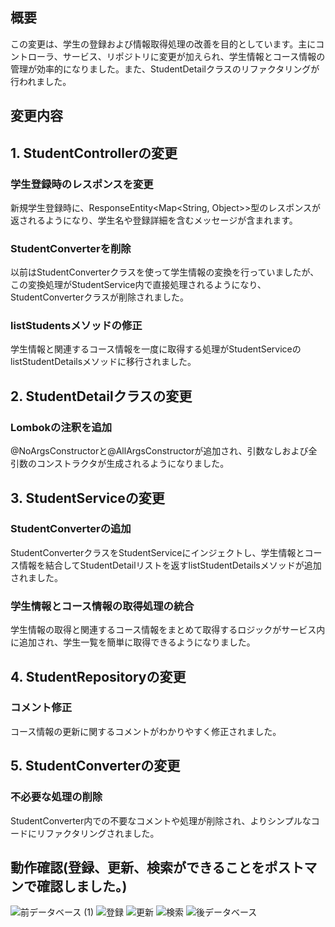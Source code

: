 ## 概要
この変更は、学生の登録および情報取得処理の改善を目的としています。主にコントローラ、サービス、リポジトリに変更が加えられ、学生情報とコース情報の管理が効率的になりました。また、StudentDetailクラスのリファクタリングが行われました。

## 変更内容
## 1. StudentControllerの変更
### 学生登録時のレスポンスを変更
新規学生登録時に、ResponseEntity<Map<String, Object>>型のレスポンスが返されるようになり、学生名や登録詳細を含むメッセージが含まれます。

### StudentConverterを削除
以前はStudentConverterクラスを使って学生情報の変換を行っていましたが、この変換処理がStudentService内で直接処理されるようになり、StudentConverterクラスが削除されました。

### listStudentsメソッドの修正
学生情報と関連するコース情報を一度に取得する処理がStudentServiceのlistStudentDetailsメソッドに移行されました。

## 2. StudentDetailクラスの変更
### Lombokの注釈を追加
@NoArgsConstructorと@AllArgsConstructorが追加され、引数なしおよび全引数のコンストラクタが生成されるようになりました。

## 3. StudentServiceの変更
### StudentConverterの追加
StudentConverterクラスをStudentServiceにインジェクトし、学生情報とコース情報を結合してStudentDetailリストを返すlistStudentDetailsメソッドが追加されました。

### 学生情報とコース情報の取得処理の統合
学生情報の取得と関連するコース情報をまとめて取得するロジックがサービス内に追加され、学生一覧を簡単に取得できるようになりました。

## 4. StudentRepositoryの変更
### コメント修正
コース情報の更新に関するコメントがわかりやすく修正されました。

## 5. StudentConverterの変更
### 不必要な処理の削除
StudentConverter内での不要なコメントや処理が削除され、よりシンプルなコードにリファクタリングされました。

## 動作確認(登録、更新、検索ができることをポストマンで確認しました。)
![前データベース (1)](https://github.com/user-attachments/assets/62fd4a2d-ce9a-4c3d-837a-776c436e6f79)
![登録](https://github.com/user-attachments/assets/05c4f8ec-850a-4e0d-aca5-038a549af371)
![更新](https://github.com/user-attachments/assets/0492459c-e8d5-418a-9565-7c30a69319ab)
![検索](https://github.com/user-attachments/assets/6165b575-37a7-44f9-a311-94333e7b0001)
![後データベース](https://github.com/user-attachments/assets/a3b8eb3d-8323-43b7-ac75-9f7a102d242f)
